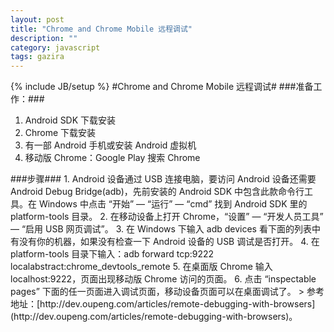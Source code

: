 ```yaml
---
layout: post
title: "Chrome and Chrome Mobile 远程调试"
description: ""
category: javascript
tags: gazira
---
```

{% include JB/setup %}
#Chrome and Chrome Mobile 远程调试#
###准备工作：###
<ol><li>Android SDK 下载安装
<li>Chrome 下载安装
<li>有一部 Android 手机或安装 Android 虚拟机
<li>移动版 Chrome：Google Play 搜索 Chrome</ol>
###步骤###
1.	Android 设备通过 USB 连接电脑，要访问 Android 设备还需要 Android Debug Bridge(adb)，先前安装的 Android SDK 中包含此款命令行工具。在 Windows 中点击 “开始” ― “运行” ― “cmd” 找到 Android SDK 里的 platform-tools 目录。
2.	在移动设备上打开 Chrome，“设置” ― “开发人员工具” ― “启用 USB 网页调试”。
3.	在 Windows 下输入 adb devices 看下面的列表中有没有你的机器，如果没有检查一下 Android 设备的 USB 调试是否打开。
4.	在 platform-tools 目录下输入：adb forward tcp:9222 localabstract:chrome_devtools_remote
5.	在桌面版 Chrome 输入 localhost:9222，页面出现移动版 Chrome 访问的页面。
6.	点击 “inspectable pages” 下面的任一页面进入调试页面，移动设备页面可以在桌面调试了。
>  参考地址：[http://dev.oupeng.com/articles/remote-debugging-with-browsers](http://dev.oupeng.com/articles/remote-debugging-with-browsers)。